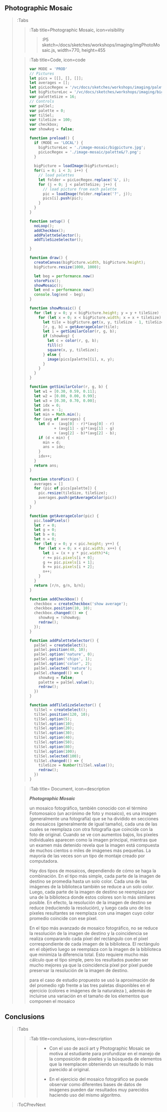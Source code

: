 ## Photographic Mosaic

> :Tabs
> > :Tab title=Photographic Mosaic, icon=visibility
> > > :P5 sketch=/docs/sketches/workshops/imaging/imgPhotoMosaic.js, width=770, height=455
>
> > :Tab title=Code, icon=code
> >
> > ```js | imgPhotoMosaic.js
> > var MODE = 'PROD'
> > // Pictures
> > let pics = [[], [], []];
> > let averages = [];
> > let picLocRegex = '/vc/docs/sketches/workshops/imaging/palette&/?.png';
> > let bigPictureLoc = '/vc/docs/sketches/workshops/imaging/bigpicture.jpg';
> > var paletteSize = 16;
> > // Controls
> > var palSel;
> > var palette = 0;
> > var tilSel;
> > var tileSize = 100;
> > var checkbox;
> > var showAvg = false;
> > 
> > function preload() {
> >   if (MODE == 'LOCAL') {
> >     bigPictureLoc = './image-mosaic/bigpicture.jpg';
> >     picLocRegex = './image-mosaic/palette&/?.png';
> >   }
> >   
> >   bigPicture = loadImage(bigPictureLoc);
> >   for(i = 0; i < 3; i++) {
> >     // load palettes
> >     let folder = picLocRegex.replace('&', i);
> >     for (j = 0; j < paletteSize; j++) {
> >       // load picture from each palette
> >       pic = loadImage(folder.replace('?', j));
> >       pics[i].push(pic);
> >     }
> >   }
> > }
> > 
> > function setup() {
> >   noLoop();
> >   addCheckbox();
> >   addPaletteSelector();
> >   addTileSizeSelector();
> > 
> > }
> > 
> > function draw() {
> >   createCanvas(bigPicture.width, bigPicture.height);
> >   bigPicture.resize(1000, 1000);
> > 
> >   let beg = performance.now()
> >   storePics();
> >   showMosaic();
> >   let end = performance.now()
> >   console.log(end - beg);
> > }
> > 
> > function showMosaic() {
> >   for (let y = 0; y < bigPicture.height; y = y + tileSize) {
> >     for (let x = 0; x < bigPicture.width; x = x + tileSize) {
> >       let tile = bigPicture.get(x, y, tileSize - 1, tileSize - 1);
> >       [r, g, b] = getAverageColor(tile);
> >       let i = getSimilarColor(r, g, b);
> >       if (showAvg) {
> >         let c = color(r, g, b);
> >         fill(c)
> >         square(x, y, tileSize);  
> >       } else {
> >         image(pics[palette][i], x, y);
> >       }
> >     }
> >   }
> > }
> > 
> > function getSimilarColor(r, g, b) {
> >   let w1 = [0.30, 0.59, 0.11];
> >   let w2 = [0.00, 0.00, 0.99];
> >   let w3 = [0.30, 0.70, 0.00];
> >   let idx = 0;
> >   let ans = -1;
> >   let min = Math.min();
> >   for (avg of averages) {
> >     let d =  (avg[0] - r)*(avg[0] - r)
> >            + (avg[1] - g)*(avg[1] - g)
> >            + (avg[2] - b)*(avg[2] - b);
> >     if (d < min) {
> >       min = d;
> >       ans = idx;
> >     }
> >     idx++;
> >   }
> >   return ans;
> > }
> > 
> > function storePics() {
> >   averages = []
> >   for (pic of pics[palette]) {
> >     pic.resize(tileSize, tileSize);
> >     averages.push(getAverageColor(pic))
> >   }
> > }
> > 
> > function getAverageColor(pic) {
> >   pic.loadPixels()
> >   let r = 0;
> >   let g = 0;
> >   let b = 0;
> >   let n = 0;
> >   for (let y = 0; y < pic.height; y++) {
> >     for (let x = 0; x < pic.width; x++) {
> >       let i = (x + y * pic.width)*4;
> >       r += pic.pixels[i + 0];
> >       g += pic.pixels[i + 1];
> >       b += pic.pixels[i + 2];
> >       n++;
> >     }
> >   }
> >   return [r/n, g/n, b/n];
> > }
> > 
> > function addCheckbox() {
> >   checkbox = createCheckbox('show average');
> >   checkbox.position(10, 10);
> >   checkbox.changed(() => {
> >     showAvg = !showAvg;
> >     redraw();
> >   });
> > }
> > 
> > function addPaletteSelector() {
> >   palSel = createSelect();
> >   palSel.position(40, 10);
> >   palSel.option('nature', 0);
> >   palSel.option('chips', 1);
> >   palSel.option('color', 2);
> >   palSel.selected('nature');
> >   palSel.changed(() => {
> >     showAvg = false;
> >     palette = palSel.value();
> >     redraw();
> >   })
> > }
> > 
> > function addTileSizeSelector() {
> >   tilSel = createSelect();
> >   tilSel.position(120, 10);
> >   tilSel.option(5);
> >   tilSel.option(10);
> >   tilSel.option(20);
> >   tilSel.option(30);
> >   tilSel.option(40);
> >   tilSel.option(50);
> >   tilSel.option(80);
> >   tilSel.option(100);
> >   tilSel.selected(100);
> >   tilSel.changed(() => {
> >     tileSize = Number(tilSel.value());
> >     redraw();
> >   })
> > }
> > ```
>
> > :Tab title= Document, icon=description
>> 
>>  ***Photographic Mosaic*** 
>> 
>> un mosaico fotográfico, también conocido con el término Fotomosaico (un acrónimo de foto y mosaico), es una imagen (generalmente una fotografía) que se ha dividido en secciones de 
>> mosaicos (generalmente de igual tamaño), cada una de las cuales se reemplaza con otra fotografía que coincide con la foto de original. Cuando se ve con aumentos bajos, los píxeles 
>> individuales aparecen como la imagen principal, mientras que un examen más detenido revela que la imagen está compuesta de muchos cientos o miles de imágenes más pequeñas. La mayoría de 
>> las veces son un tipo de montaje creado por computadora.
>> 
>> Hay dos tipos de mosaicos, dependiendo de cómo se haga la combinación. En el tipo más simple, cada parte de la imagen de destino se promedia hasta un solo color. Cada una de las 
>> imágenes de la biblioteca también se reduce a un solo color. Luego, cada parte de la imagen de destino se reemplaza por una de la biblioteca donde estos colores son lo más similares 
>> posible. En efecto, la resolución de la imagen de destino se reduce (reduciendo la resolución), y luego cada uno de los píxeles resultantes se reemplaza con una imagen cuyo color 
>> promedio coincide con ese píxel.
>> 
>> En el tipo más avanzado de mosaico fotográfico, no se reduce la resolución de la imagen de destino y la coincidencia se realiza comparando cada píxel del rectángulo con el píxel 
>> correspondiente de cada imagen de la biblioteca. El rectángulo en el objetivo luego se reemplaza con la imagen de la biblioteca que minimiza la diferencia total. Esto requiere mucho más 
>> cálculo que el tipo simple, pero los resultados pueden ser mucho mejores ya que la coincidencia píxel por píxel puede preservar la resolución de la imagen de destino.
>> 
>> para el caso de estudio propuesto se usó la aproximación de del promedio rgb frente a las tres paletas disponibles en el ejercicio (colores e imágenes de la naturaleza ), además de 
>> incluirse una variación en el tamaño de los elementos que componen el mosaico
>
## Conclusions

> :Tabs
> > :Tab title=conclusions, icon=description
> > >- Con el uso de ascii art y Photographic Mosaic se motiva al estudiante para profundizar en el manejo de la composición de píxeles y la búsqueda de elementos que la reemplacen obteniendo un resultado lo más parecido al original.
> > > 
> > >- En el ejercicio del mosaico fotográfico se puede observar como diferentes bases de datos de imágenes pueden dar resultados muy parecidos haciendo uso del mismo algoritmo.
> > >

> :ToCPrevNext